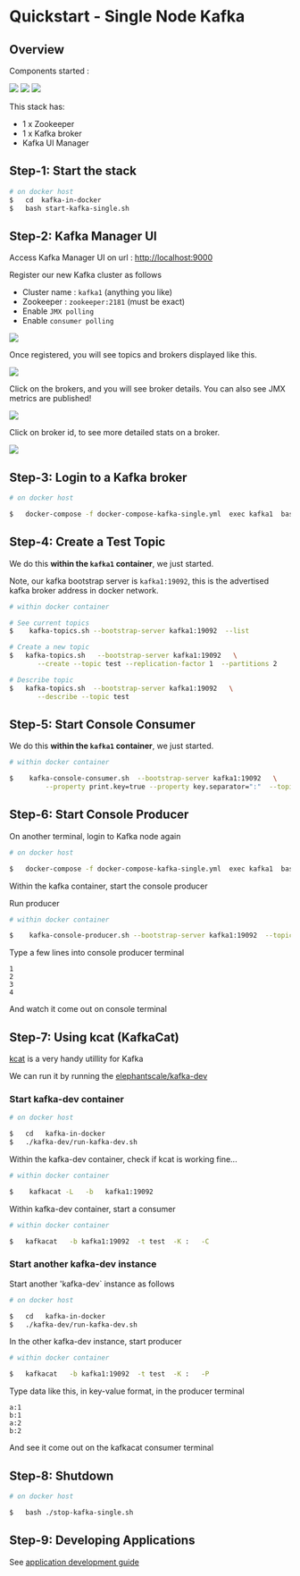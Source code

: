 # Quickstart - Single Node Kafka

## Overview

Components started :

![](images/z1.png)
![](images/k1.png)
![](images/km1.png)

This stack has:

- 1 x Zookeeper
- 1 x Kafka broker
- Kafka UI Manager

## Step-1: Start the stack

```bash
# on docker host
$   cd  kafka-in-docker
$   bash start-kafka-single.sh
```

## Step-2: Kafka Manager UI

Access Kafka Manager UI on url : [http://localhost:9000](http://localhost:9000)

Register our new Kafka cluster as follows

- Cluster name : `kafka1`  (anything you like)
- Zookeeper : `zookeeper:2181`  (must be exact)
- Enable `JMX polling`
- Enable `consumer polling`

![](images/kafka-single-1.png)

Once registered, you will see topics and brokers displayed like this.

![](images/kafka-single-2.png)

Click on the brokers, and you will see broker details.  You can also see JMX metrics are published!

![](images/kafka-single-3.png)

Click on broker id, to see more detailed stats on a broker.

![](images/kafka-single-4.png)

## Step-3: Login to a Kafka broker

```bash
# on docker host

$   docker-compose -f docker-compose-kafka-single.yml  exec kafka1  bash
```

## Step-4: Create a Test Topic

We do this **within the `kafka1` container**, we just started.

Note, our kafka bootstrap server is `kafka1:19092`, this is the advertised kafka broker address in docker network.

```bash
# within docker container

# See current topics
$    kafka-topics.sh --bootstrap-server kafka1:19092  --list

# Create a new topic
$   kafka-topics.sh   --bootstrap-server kafka1:19092   \
       --create --topic test --replication-factor 1  --partitions 2

# Describe topic
$   kafka-topics.sh  --bootstrap-server kafka1:19092   \
       --describe --topic test 
```

## Step-5: Start Console Consumer

We do this **within the `kafka1` container**, we just started.

```bash
# within docker container

$    kafka-console-consumer.sh  --bootstrap-server kafka1:19092   \
         --property print.key=true --property key.separator=":"  --topic test

```

## Step-6: Start Console Producer

On another terminal, login to Kafka node again

```bash
# on docker host

$   docker-compose -f docker-compose-kafka-single.yml  exec kafka1  bash
```

Within the kafka container, start the console producer

Run producer

```bash
# within docker container

$    kafka-console-producer.sh --bootstrap-server kafka1:19092  --topic test
```

Type a few lines into console producer terminal

```text
1
2
3
4
```

And watch it come out on console terminal

## Step-7: Using kcat (KafkaCat)

[kcat](https://github.com/edenhill/kcat)  is a very handy utillity for Kafka

We can run it by running the [elephantscale/kafka-dev](https://hub.docker.com/repository/docker/elephantscale/kafka-dev)

### Start kafka-dev container

```bash
# on docker host

$   cd   kafka-in-docker
$   ./kafka-dev/run-kafka-dev.sh
```

Within the kafka-dev container, check if kcat is working fine...

```bash
# within docker container

$    kafkacat -L   -b   kafka1:19092
```

Within kafka-dev container, start a consumer

```bash
# within docker container

$   kafkacat   -b kafka1:19092  -t test  -K :   -C
```

### Start another kafka-dev instance

Start another 'kafka-dev` instance as follows

```bash
# on docker host

$   cd   kafka-in-docker
$   ./kafka-dev/run-kafka-dev.sh
```

In the other kafka-dev instance, start producer

```bash
# within docker container

$   kafkacat   -b kafka1:19092  -t test  -K :   -P
```

Type data like this, in key-value format, in the producer terminal

```text
a:1
b:1
a:2
b:2
```

And see it come out on the kafkacat consumer terminal

## Step-8: Shutdown

```bash
# on docker host

$   bash ./stop-kafka-single.sh
```

## Step-9: Developing Applications

See [application development guide](kafka-dev/README.md)